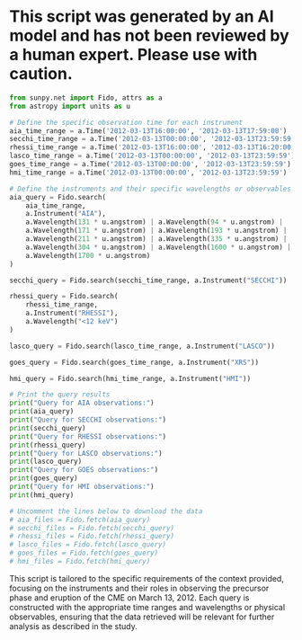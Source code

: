 # This script was generated by an AI model and has not been reviewed by a human expert. Please use with caution.

```python
from sunpy.net import Fido, attrs as a
from astropy import units as u

# Define the specific observation time for each instrument
aia_time_range = a.Time('2012-03-13T16:00:00', '2012-03-13T17:59:00')
secchi_time_range = a.Time('2012-03-13T00:00:00', '2012-03-13T23:59:59')
rhessi_time_range = a.Time('2012-03-13T16:00:00', '2012-03-13T16:20:00')
lasco_time_range = a.Time('2012-03-13T00:00:00', '2012-03-13T23:59:59')
goes_time_range = a.Time('2012-03-13T00:00:00', '2012-03-13T23:59:59')
hmi_time_range = a.Time('2012-03-13T00:00:00', '2012-03-13T23:59:59')

# Define the instruments and their specific wavelengths or observables
aia_query = Fido.search(
    aia_time_range, 
    a.Instrument("AIA"), 
    a.Wavelength(131 * u.angstrom) | a.Wavelength(94 * u.angstrom) | 
    a.Wavelength(171 * u.angstrom) | a.Wavelength(193 * u.angstrom) | 
    a.Wavelength(211 * u.angstrom) | a.Wavelength(335 * u.angstrom) | 
    a.Wavelength(304 * u.angstrom) | a.Wavelength(1600 * u.angstrom) | 
    a.Wavelength(1700 * u.angstrom)
)

secchi_query = Fido.search(secchi_time_range, a.Instrument("SECCHI"))

rhessi_query = Fido.search(
    rhessi_time_range, 
    a.Instrument("RHESSI"), 
    a.Wavelength("<12 keV")
)

lasco_query = Fido.search(lasco_time_range, a.Instrument("LASCO"))

goes_query = Fido.search(goes_time_range, a.Instrument("XRS"))

hmi_query = Fido.search(hmi_time_range, a.Instrument("HMI"))

# Print the query results
print("Query for AIA observations:")
print(aia_query)
print("Query for SECCHI observations:")
print(secchi_query)
print("Query for RHESSI observations:")
print(rhessi_query)
print("Query for LASCO observations:")
print(lasco_query)
print("Query for GOES observations:")
print(goes_query)
print("Query for HMI observations:")
print(hmi_query)

# Uncomment the lines below to download the data
# aia_files = Fido.fetch(aia_query)
# secchi_files = Fido.fetch(secchi_query)
# rhessi_files = Fido.fetch(rhessi_query)
# lasco_files = Fido.fetch(lasco_query)
# goes_files = Fido.fetch(goes_query)
# hmi_files = Fido.fetch(hmi_query)
```

This script is tailored to the specific requirements of the context provided, focusing on the instruments and their roles in observing the precursor phase and eruption of the CME on March 13, 2012. Each query is constructed with the appropriate time ranges and wavelengths or physical observables, ensuring that the data retrieved will be relevant for further analysis as described in the study.
